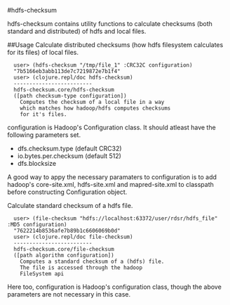 #hdfs-checksum

hdfs-checksum contains utility functions to calculate checksums
(both standard and distributed) of hdfs and local files.

##Usage
Calculate distributed checksums (how hdfs filesystem calculates
for its files) of local files.

      user> (hdfs-checksum "/tmp/file_1" :CRC32C configuration)
      "7b5166eb3abb113de7c7219872e7b1f4"
      user> (clojure.repl/doc hdfs-checksum)
      -------------------------
      hdfs-checksum.core/hdfs-checksum
      ([path checksum-type configuration])
        Computes the checksum of a local file in a way
        which matches how hadoop/hdfs computes checksums
        for it's files.

configuration is Hadoop's Configuration class. It should atleast have the
following parameters set.

* dfs.checksum.type (default CRC32)
* io.bytes.per.checksum (default 512)
* dfs.blocksize

A good way to appy the necessary paramaters to configuration is to add hadoop's
core-site.xml, hdfs-site.xml and mapred-site.xml to classpath before constructing
Configuration object.


Calculate standard checksum of a hdfs file.

      user> (file-checksum "hdfs://localhost:63372/user/rdsr/hdfs_file" :MD5 configuration)
      "7622214b8536afe7b89b1c6606069b0d"
      user> (clojure.repl/doc file-checksum)
      -------------------------
      hdfs-checksum.core/file-checksum
      ([path algorithm configuration])
        Computes a standard checksum of a (hdfs) file.
        The file is accessed through the hadoop
        FileSystem api

Here too, configuration is Hadoop's configuration class, though the above parameters
are not necessary in this case.